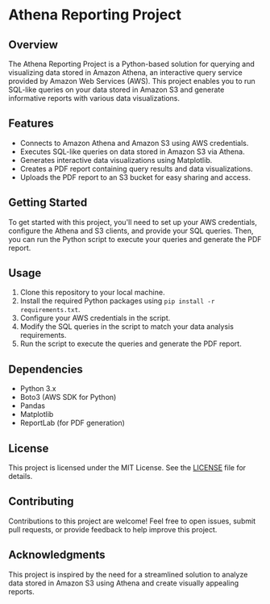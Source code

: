 # Athena Reporting Project

## Overview

The Athena Reporting Project is a Python-based solution for querying and visualizing data stored in Amazon Athena, an interactive query service provided by Amazon Web Services (AWS). This project enables you to run SQL-like queries on your data stored in Amazon S3 and generate informative reports with various data visualizations.

## Features

- Connects to Amazon Athena and Amazon S3 using AWS credentials.
- Executes SQL-like queries on data stored in Amazon S3 via Athena.
- Generates interactive data visualizations using Matplotlib.
- Creates a PDF report containing query results and data visualizations.
- Uploads the PDF report to an S3 bucket for easy sharing and access.

## Getting Started

To get started with this project, you'll need to set up your AWS credentials, configure the Athena and S3 clients, and provide your SQL queries. Then, you can run the Python script to execute your queries and generate the PDF report.

## Usage

1. Clone this repository to your local machine.
2. Install the required Python packages using `pip install -r requirements.txt`.
3. Configure your AWS credentials in the script.
4. Modify the SQL queries in the script to match your data analysis requirements.
5. Run the script to execute the queries and generate the PDF report.

## Dependencies

- Python 3.x
- Boto3 (AWS SDK for Python)
- Pandas
- Matplotlib
- ReportLab (for PDF generation)

## License

This project is licensed under the MIT License. See the [LICENSE](LICENSE) file for details.

## Contributing

Contributions to this project are welcome! Feel free to open issues, submit pull requests, or provide feedback to help improve this project.

## Acknowledgments

This project is inspired by the need for a streamlined solution to analyze data stored in Amazon S3 using Athena and create visually appealing reports.

